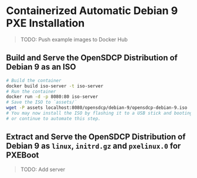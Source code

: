 # Containerized Automatic Debian 9 PXE Installation

> TODO: Push example images to Docker Hub

## Build and Serve the OpenSDCP Distribution of Debian 9 as an ISO

```bash
# Build the container
docker build iso-server -t iso-server
# Run the container
docker run -d -p 8080:80 iso-server
# Save the ISO to `assets/`
wget -P assets localhost:8080/opensdcp/debian-9/opensdcp-debian-9.iso
# You may now install the ISO by flashing it to a USB stick and booting your machine from it,
# or continue to automate this step.
```

## Extract and Serve the OpenSDCP Distribution of Debian 9 as `linux`, `initrd.gz` and `pxelinux.0` for PXEBoot

> TODO: Add server
